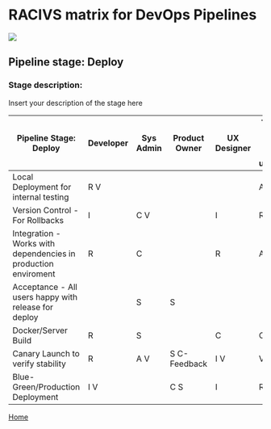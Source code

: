 # __RACIVS matrix for DevOps Pipelines__   

<img src="https://user-images.githubusercontent.com/10748736/112030685-6c81be80-8b32-11eb-94b8-c2c01b8f4581.png">

## __Pipeline stage:__  Deploy  
### __Stage description:__  
Insert your description of the stage here  

| Pipeline Stage:<br>Deploy                                      | Developer  | Sys Admin  | Product Owner  | UX Designer  | Team Lead (4 devs under)  | Lead Dev (6 teams to manage)  |
|--------------------------------------------------------------- |----------- |----------- |--------------- |------------- |-------------------------- |------------------------------ |
| Local Deployment for internal testing                          | R V        |            |                |              | AS                        |                               |
| Version Control - For Rollbacks                                | I          | C V        |                | I            | R                         | A S                           |
| Integration - Works with dependencies in production enviroment | R          | C          |                | R            | AV                        | S                             |
| Acceptance - All users happy with release for deploy           |            | S          | S              |              |                           | S                             |
| Docker/Server Build                                            | R          | S          |                | C            | CV                        | A                             |
| Canary Launch to verify stability                              | R          | A V        | S C-Feedback   | I V          | V                         | S                             |
| Blue-Green/Production Deployment                               | I V        |            | C S            | I            | R                         | A                             |
 
[Home](../index.md)  

